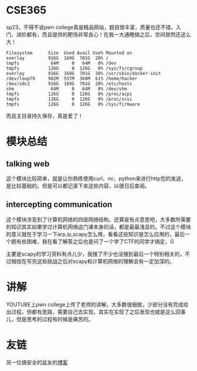 # CSE365
sp23，不得不说pwn college真是精品网站，题目很丰富，质量也还不错，入门、进阶都有，而且提供的靶场非常良心！在我一大通瞎搞之后，空间居然还这么大！
```
Filesystem      Size  Used Avail Use% Mounted on
overlay         916G  169G  701G  20% /
tmpfs            64M     0   64M   0% /dev
tmpfs           126G     0  126G   0% /sys/fs/cgroup
overlay         916G  169G  701G  20% /usr/sbin/docker-init
/dev/loop79     982M  557M  360M  61% /home/hacker
/dev/sdc2       916G  169G  701G  20% /etc/hosts
shm              64M     0   64M   0% /dev/shm
tmpfs           126G     0  126G   0% /proc/acpi
tmpfs           126G     0  126G   0% /proc/scsi
tmpfs           126G     0  126G   0% /sys/firmware
```
而且主目录持久保存，真是爱了！
# 模块总结
## talking web
这个模块比较简单，就是让你熟练使用curl、nc、python来进行http包的发送，是比较基础的。但是可以都记录下来这些内容，以便日后查阅。
## intercepting communication
这个模块涉及到了计算机网络的四层网络结构，还算是有点意思吧，大多数所需要的知识其实如果学过计算机网络这门课本身的话，都是最最浅显的。不过这个模块的意义就在于学习一下arp,ip,scapy怎么用，看看这些知识是怎么应用的，最后一个题有些困难，我在看了解答之后也是问了一个学了CTF的同学才搞定，G

主要是scapy的学习资料有点儿少，我搜了不少也没搜到最后一个特别相关的，不过相信在写完这些挑战之后对scapy和计算机网络的理解会有一定加深的。
# 讲解
YOUTUBE上pwn college上传了老师的讲解，大多数很细致，少部分没有完成给出过程，但都有思路，需要自己去实现。其实在实现了之后发现也就是这么回事儿，但是思考的过程有时候是痛苦的。
# 友链
另一位搞安全的盆友的[博客](https://tech.c01dkit.com/pwn-college-cse365-spring2023/)
